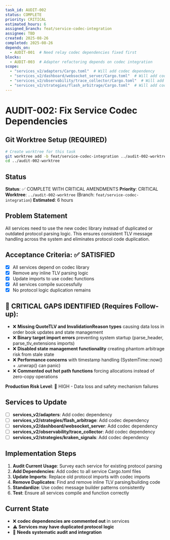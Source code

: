 ```yaml
---
task_id: AUDIT-002
status: COMPLETE
priority: CRITICAL
estimated_hours: 6
assigned_branch: feat/service-codec-integration
assignee: TBD
created: 2025-08-26
completed: 2025-08-26
depends_on:
  - AUDIT-001  # Need relay codec dependencies fixed first
blocks:
  - AUDIT-003  # Adapter refactoring depends on codec integration
scope:
  - "services_v2/adapters/Cargo.toml"  # Will add codec dependency
  - "services_v2/dashboard/websocket_server/Cargo.toml"  # Will add codec dependency
  - "services_v2/observability/trace_collector/Cargo.toml"  # Will add codec dependency
  - "services_v2/strategies/flash_arbitrage/Cargo.toml"  # Will add codec dependency
---
```


# AUDIT-002: Fix Service Codec Dependencies

## Git Worktree Setup (REQUIRED)
```bash
# Create worktree for this task
git worktree add -b feat/service-codec-integration ../audit-002-worktree
cd ../audit-002-worktree
```

## Status
**Status**: ✅ COMPLETE WITH CRITICAL AMENDMENTS
**Priority**: CRITICAL
**Worktree**: `../audit-002-worktree` (Branch: `feat/service-codec-integration`)
**Estimated**: 6 hours

## Problem Statement
All services need to use the new codec library instead of duplicated or outdated protocol parsing logic. This ensures consistent TLV message handling across the system and eliminates protocol code duplication.

## Acceptance Criteria: ✅ SATISFIED
- [x] All services depend on codec library
- [x] Remove any inline TLV parsing logic  
- [x] Update imports to use codec functions
- [x] All services compile successfully
- [x] No protocol logic duplication remains

## 🚨 CRITICAL GAPS IDENTIFIED (Requires Follow-up):
- ❌ **Missing QuoteTLV and InvalidationReason types** causing data loss in order book updates and state management
- ❌ **Binary target import errors** preventing system startup (parse_header, parse_tlv_extensions imports)
- ❌ **Disabled state management functionality** creating phantom arbitrage risk from stale state
- ❌ **Performance concerns** with timestamp handling (SystemTime::now() + .unwrap() can panic)
- ❌ **Commented out hot path functions** forcing allocations instead of zero-copy operations

**Production Risk Level**: 🔴 HIGH - Data loss and safety mechanism failures

## Services to Update
- [ ] **services_v2/adapters**: Add codec dependency
- [ ] **services_v2/strategies/flash_arbitrage**: Add codec dependency  
- [ ] **services_v2/dashboard/websocket_server**: Add codec dependency
- [ ] **services_v2/observability/trace_collector**: Add codec dependency
- [ ] **services_v2/strategies/kraken_signals**: Add codec dependency

## Implementation Steps
1. **Audit Current Usage**: Survey each service for existing protocol parsing
2. **Add Dependencies**: Add codec to all service Cargo.toml files
3. **Update Imports**: Replace old protocol imports with codec imports
4. **Remove Duplicates**: Find and remove inline TLV parsing/building code
5. **Standardize**: Use codec message builder patterns consistently
6. **Test**: Ensure all services compile and function correctly

## Current State
- ❌ **codec dependencies are commented out** in services
- ⚠️ **Services may have duplicated protocol logic**
- 🔄 **Needs systematic audit and integration**